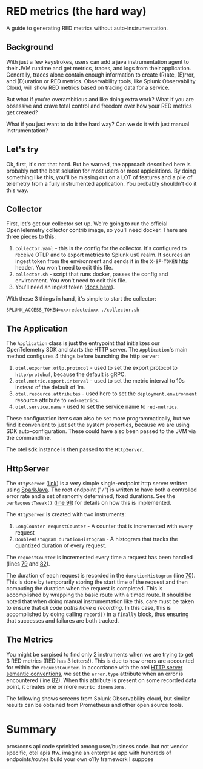 # RED metrics (the hard way)

A guide to generating RED metrics without auto-instrumentation.

## Background

With just a few keystrokes, users can add a java instrumentation agent to their
JVM runtime and get metrics, traces, and logs from their application.
Generally, traces alone contain enough information to create (R)ate, (E)rror, and (D)uration 
or RED metrics. Observability tools, like Splunk Observability Cloud, will 
show RED metrics based on tracing data for a service.

But what if you're overambitious and like doing extra work? What if you are obsessive
and crave total control and freedom over how your RED metrics get created?

What if you just want to do it the hard way? Can we do it with just manual instrumentation?

## Let's try

Ok, first, it's not that hard. But be warned, the approach described here
is probably not the best solution for most users or most applciations. By doing
something like this, you'll be missing out on a LOT of features and a pile of telemetry
from a fully instrumented application. You probably shouldn't do it this way.

## Collector

First, let's get our collector set up. We're going to run the official OpenTelemetry 
collector contrib image, so you'll need docker. There are three pieces to this:

1. `collector.yaml` - this is the config for the collector. It's configured to receive
   OTLP and to export metrics to Splunk us0 realm. It sources an ingest token
   from the environment and sends it in the `X-SF-TOKEN` http header.
   You won't need to edit this file.
3. `collector.sh` - script that runs docker, passes the config and environment.
   You won't need to edit this file.
5. You'll need an ingest token ([docs here](https://docs.splunk.com/observability/en/admin/authentication/authentication-tokens/org-tokens.html)).

With these 3 things in hand, it's simple to start the collector:

```
SPLUNK_ACCESS_TOKEN=xxxredactedxxx ./collector.sh
```

## The Application

The `Application` class is just the entrypoint that initializes our OpenTelemetry
SDK and starts the HTTP server. The `Application`'s main method configures
4 things before launching the http server:

1. `otel.exporter.otlp.protocol` - used to set the export protocol to `http/protobuf`, because the default is gRPC.
2. `otel.metric.export.interval` - used to set the metric interval to 10s instead of the default of 1m.
3. `otel.resource.attributes` - used here to set the `deployment.environment` resource attribute to `red-metrics`.
4. `otel.service.name` - used to set the service name to `red-metrics`.

These configuration items can also be set more programmatically, but we find it convenient to 
just set the system properties, because we are using SDK auto-configuration. These could have also been
passed to the JVM via the commandline.

The otel sdk instance is then passed to the `HttpServer`.

## HttpServer

The `HttpServer` 
([link](https://github.com/breedx-splk/red-the-hard-way/blob/main/src/main/java/com/splunk/example/HttpServer.java)) 
is a very simple single-endpoint http server written using 
[SparkJava](https://github.com/perwendel/spark). 
The root endpoint ("`/`") is written to have both a controlled error rate and a set of ranomly determined,
fixed durations. See the `perRequestTweak()` 
([line 91](https://github.com/breedx-splk/red-the-hard-way/blob/main/src/main/java/com/splunk/example/HttpServer.java#L91))
for details on how this is implemented.

The `HttpServer` is created with two instruments:

1. `LongCounter requestCounter` - A counter that is incremented with every request
2. `DoubleHistogram durationHistogram` - A histogram that tracks the quantized duration of every request.

The `requestCounter` is incremented every time a request has been handled 
(lines [79](https://github.com/breedx-splk/red-the-hard-way/blob/main/src/main/java/com/splunk/example/HttpServer.java#L79) and 
[82](https://github.com/breedx-splk/red-the-hard-way/blob/main/src/main/java/com/splunk/example/HttpServer.java#L82)).

The duration of each request is recorded in the `durationHistogram` 
(line [70](https://github.com/breedx-splk/red-the-hard-way/blob/main/src/main/java/com/splunk/example/HttpServer.java#L70)).
This is done by temporarily storing the start time of the request and then computing the duration
when the request is completed. This is accomplished by wrapping the basic route with a timed route. It should
be noted that when doing manual instrumentation like this, care must be taken to ensure that 
_all code paths have a recording_. In this case, this is accomplished by doing calling `record()` in a `finally` 
block, thus ensuring that successes and failures are both tracked.

## The Metrics

You might be surpised to find only 2 instruments when we are trying to get 3 RED metrics (RED has 3 letters!). 
This is due to how errors are accounted for within the `requestCounter`. In accordance with the otel 
[HTTP server semantic conventions](https://github.com/open-telemetry/semantic-conventions/blob/231528e8fd564dd3d0b07ac3de65fe117442d930/docs/http/http-metrics.md#http-server), 
we set the `error.type` attribute when an error is encountered (line [82](https://github.com/breedx-splk/red-the-hard-way/blob/main/src/main/java/com/splunk/example/HttpServer.java#L82)). When this attribute is present on some
recorded data point, it creates one or more `metric dimensions`.


The following shows screens from Splunk Observability cloud, but similar results can be obtained from
Prometheus and other open source tools.

# Summary

pros/cons
api code sprinkled among user/business code. but not vendor specific, otel apis ftw.
imagine an enterprise app with hundreds of endpoints/routes
build your own o11y framework I suppose



